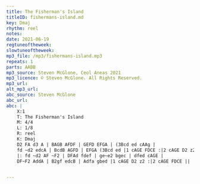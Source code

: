 ```yaml
---
title: The Fisherman's Island
titleID: fishermans-island.md
key: Dmaj
rhythm: reel
notes: 
date: 2021-06-19
regtuneoftheweek: 
slowtuneoftheweek: 
mp3_file: /mp3/fishermans-island.mp3
repeats: 1
parts: AABB
mp3_source: Steven McGlone, Ceol Aneas 2021
mp3_licence: © Steven McGlone. All Rights Reserved.
mp3_url: 
alt_mp3_url: 
abc_source: Steven McGlone
abc_url: 
abc: |
    X:1
    T: The Fisherman's Island
    M: 4/4
    L: 1/8
    R: reel
    K: Dmaj
    D2 FA d3 A | BAGB AFDF | GEFD EFGA | (3Bcd ed cAAg |
    fd ~d2 edcA | BcdB AGFD | EFGA (3Bcd ed |1 cAGE FDCE :|2 cAGE D2 z2 ||
    |: fd ~d2 AF ~F2 | DFAd fdef | ge~e2 bgec | dfed cAGE |
    DF~F2 AddA | B2gf edcB | Adfa gbed |1 cAGE D2 z2 :|2 cAGE FDCE ||
    

---
```

